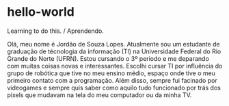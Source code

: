 # hello-world
Learning to do this. / Aprendendo.

Olá, meu nome é Jordão de Souza Lopes. Atualmente sou um estudante de graduação de técnologia da informação (TI) na Universidade Federal do Rio Grande do Norte (UFRN). Estou cursando o 3º periodo e me deparando com muitas coisas novas e interessantes. Escolhi cursar TI por influência do grupo de robótica que tive no meu ensino médio, espaço onde tive o meu primeiro contato com a programação. Além disso, sempre fui facinado por videogames e sempre quis saber como aquilo tudo funcionado por trás dos pixels que mudavam na tela do meu computador ou da minha TV.
